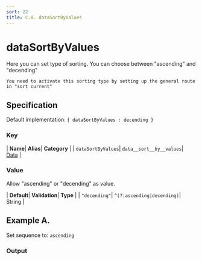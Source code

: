 ```yaml
---
sort: 22
title: C.8. dataSortByValues
---
```

# dataSortByValues

Here you can set type of sorting. You can choose between "ascending" and "decending"

```note
You need to activate this sorting type by setting up the general route in "sort current"
```


## Specification

Default implementation: ```{ dataSortByValues : decending }```

### Key

| **Name**| **Alias**| **Category** |
| ```dataSortByValues```| ```data__sort__by__values```| [Data](../options/#data) |

### Value

Allow "ascending" or "decending" as value.

| **Default**| **Validation**| **Type** |
| ```"decending"```| ```^(?:ascending|decending)```| String |



## Example A.

Set sequence to: ```ascending```

### Output

  <div id="a">
      <script> 
          d3.statosio( 
    file, 
    "domain", 
    [ "mobile" ], 
    { "dataSortCurrent" : "values", "dataSortByValues" : "ascending", "view__dom_id" : "a" }
)

      </script>
  </div>

Open output in a [blank window](../sources/dataSortByValues--example-a.html){:target="_self"}. 
Download examples [as zip](../sources/dataSortByValues.zip){:target="_blank"}. 

### Parameters

This dataset shows the mobile google pagerank performance score for a certain website.

| | **Value** | **Type** |
|------:|:------|:------|
| **Source** | ["../data/performance.json"](../data/performance.json) | String |
| **X** | ```"domain"``` | String |
| **Y** | ```[ "mobile" ]``` | Array |
| **Options** | ```{ "dataSortCurrent" : "values", "dataSortByValues" : "ascending" }``` | Object |


### Source Code

* Invoke Function

```javascript
d3.statosio( 
    file, 
    "domain", 
    [ "mobile" ], 
    { "dataSortCurrent" : "values", "dataSortByValues" : "ascending" }
)
```

* HTML Implementation

```html
<!DOCTYPE html>
<head>
    <title>d3.statosio - dataSortByValues</title>
    <meta content="text/html;charset=utf-8" http-equiv="Content-Type">
    <meta content="utf-8" http-equiv="encoding">
    <script src="https://cdnjs.cloudflare.com/ajax/libs/d3/6.2.0/d3.js"></script>
    <script src="../libs/statosio.js"></script>
</head>
<body>
    <script>
        d3.json( "../data/performance.json" )
            .then( ( file ) => {
                d3.statosio( 
                    file, 
                    "domain", 
                    [ "mobile" ], 
                    { "dataSortCurrent" : "values", "dataSortByValues" : "ascending" }
                )
            } )
    </script>
</body>
```
## Example B.

Set sequence to: ```decending```

### Output

  <div id="b">
      <script> 
          d3.statosio( 
    file, 
    "domain", 
    [ "mobile" ], 
    { "dataSortCurrent" : "values", "dataSortByValues" : "decending", "view__dom_id" : "b" }
)

      </script>
  </div>

Open output in a [blank window](../sources/dataSortByValues--example-b.html){:target="_self"}. 
Download examples [as zip](../sources/dataSortByValues.zip){:target="_blank"}. 

### Parameters

This dataset shows the mobile google pagerank performance score for a certain website.

| | **Value** | **Type** |
|------:|:------|:------|
| **Source** | ["../data/performance.json"](../data/performance.json) | String |
| **X** | ```"domain"``` | String |
| **Y** | ```[ "mobile" ]``` | Array |
| **Options** | ```{ "dataSortCurrent" : "values", "dataSortByValues" : "decending" }``` | Object |


### Source Code

* Invoke Function

```javascript
d3.statosio( 
    file, 
    "domain", 
    [ "mobile" ], 
    { "dataSortCurrent" : "values", "dataSortByValues" : "decending" }
)
```

* HTML Implementation

```html
<!DOCTYPE html>
<head>
    <title>d3.statosio - dataSortByValues</title>
    <meta content="text/html;charset=utf-8" http-equiv="Content-Type">
    <meta content="utf-8" http-equiv="encoding">
    <script src="https://cdnjs.cloudflare.com/ajax/libs/d3/6.2.0/d3.js"></script>
    <script src="../libs/statosio.js"></script>
</head>
<body>
    <script>
        d3.json( "../data/performance.json" )
            .then( ( file ) => {
                d3.statosio( 
                    file, 
                    "domain", 
                    [ "mobile" ], 
                    { "dataSortCurrent" : "values", "dataSortByValues" : "decending" }
                )
            } )
    </script>
</body>
```
